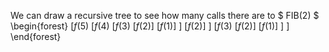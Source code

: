 We can draw a recursive tree to see how many calls there are to $ FIB(2) $
\begin{forest}
[$f(5)$
    [$f(4)$
        [$f(3)$
            [$f(2)$]
            [$f(1)$]
        ]
        [$f(2)$]
    ]
    [$f(3)$
        [$f(2)$]
        [$f(1)$]
]
]
\end{forest}
